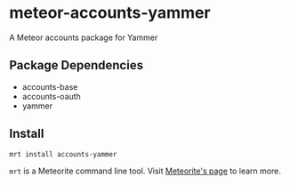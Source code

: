 meteor-accounts-yammer
============================

A Meteor accounts package for Yammer

Package Dependencies
----------------------

* accounts-base
* accounts-oauth
* yammer

Install
-----------
```
mrt install accounts-yammer
```

```mrt``` is a Meteorite command line tool. Visit [Meteorite's page](http://oortcloud.github.com/meteorite/) to learn more.
